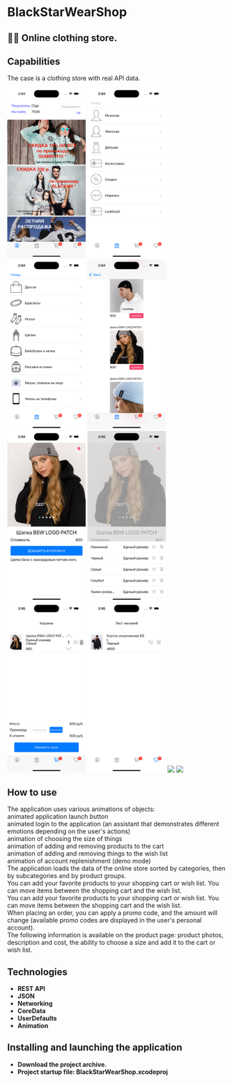 # BlackStarWearShop

## 👖👚 Online clothing store. 

## Capabilities
<p> The case is a clothing store with real API data. </p>

<p>
 <img style="width: 180px;" src="https://github.com/NovikovaOlga/novikovaolga/blob/main/Other/Blackstarwear/screen1.png">
 <img style="width: 180px;" src="https://github.com/NovikovaOlga/novikovaolga/blob/main/Other/Blackstarwear/screen2.png">
 <img style="width: 180px;" src="https://github.com/NovikovaOlga/novikovaolga/blob/main/Other/Blackstarwear/screen3.png">
 <img style="width: 180px;" src="https://github.com/NovikovaOlga/novikovaolga/blob/main/Other/Blackstarwear/screen4.png">
 <img style="width: 180px;" src="https://github.com/NovikovaOlga/novikovaolga/blob/main/Other/Blackstarwear/screen5.png">
 <img style="width: 180px;" src="https://github.com/NovikovaOlga/novikovaolga/blob/main/Other/Blackstarwear/screen6.png">
 <img style="width: 180px;" src="https://github.com/NovikovaOlga/novikovaolga/blob/main/Other/Blackstarwear/screen7.png">
 <img style="width: 180px;" src="https://github.com/NovikovaOlga/novikovaolga/blob/main/Other/Blackstarwear/screen8.png">
 <img style="width: 180px;" src="https://github.com/NovikovaOlga/novikovaolga/blob/main/Other/Blackstarwear/Demo1.gif">
 <img style="width: 180px;" src="https://github.com/NovikovaOlga/novikovaolga/blob/main/Other/Blackstarwear/Demo2.gif">
</p>

## How to use

The application uses various animations of objects: </br>
  animated application launch button </br>
  animated login to the application (an assistant that demonstrates different emotions depending on the user's actions) </br>
  animation of choosing the size of things </br>
  animation of adding and removing products to the cart </br>
  animation of adding and removing things to the wish list </br>
  animation of account replenishment (demo mode) </br>
The application loads the data of the online store sorted by categories, then by subcategories and by product groups. </br>
You can add your favorite products to your shopping cart or wish list. You can move items between the shopping cart and the wish list. </br>
You can add your favorite products to your shopping cart or wish list. You can move items between the shopping cart and the wish list. </br>
When placing an order, you can apply a promo code, and the amount will change (available promo codes are displayed in the user's personal account). </br>
The following information is available on the product page: product photos, description and cost, the ability to choose a size and add it to the cart or wish list. 

## Technologies
 - **REST API**
 - **JSON**
 - **Networking** 
 - **CoreData**
 - **UserDefaults**
 - **Animation**
  

## Installing and launching the application
 - **Download the project archive.** 
 - **Project startup file: BlackStarWearShop.xcodeproj** 
